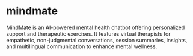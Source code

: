 # mindmate
MindMate is an AI-powered mental health chatbot offering personalized support and therapeutic exercises. It features virtual therapists for empathetic, non-judgmental conversations, session summaries, insights, and multilingual communication to enhance mental wellness.

